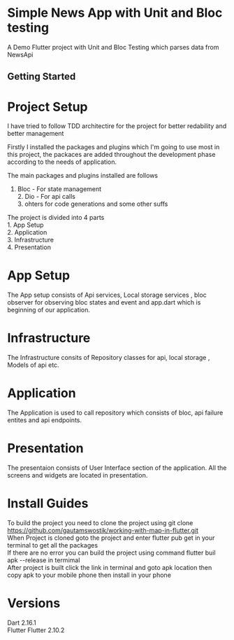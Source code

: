 # Simple News App with Unit and Bloc testing

A Demo Flutter project with Unit and Bloc Testing which parses data from NewsApi

## Getting Started

# Project Setup

I have tried to follow TDD architectire for the project for better redability and better management

Firstly I installed the packages and plugins which I'm going to use most in this project, the packaces are added throughout the development phase according to the needs of application.

The main packages and plugins installed are follows

1. Bloc - For state management<br/>2. Dio - For api calls<br/>3. ohters for code generations and some other suffs<br/>

The project is divided into 4 parts<br/> 1. App Setup<br/> 2. Application<br/> 3. Infrastructure<br/> 4. Presentation<br/>

# App Setup

The App setup consists of Api services, Local storage services , bloc observer for observing bloc states and event and app.dart which is beginning of our application.

# Infrastructure

The Infrastructure consits of Repository classes for api, local storage , Models of api etc.

# Application

The Application is used to call repository which consists of bloc, api failure entites and api endpoints.

# Presentation

The presentaion consists of User Interface section of the application. All the screens and widgets are located in presentation.


# Install Guides

To build the project you need to clone the project using git clone https://github.com/gautamswostik/working-with-map-in-flutter.git<br/> When Project is cloned goto the project and enter flutter pub get in your terminal to get all the packages<br/>If there are no error you can build the project using command flutter buil apk --release in termimal <br/> After project is built click the link in terminal and goto apk location then copy apk to your mobile phone then install in your phone

# Versions

Dart 2.16.1<br/>
Flutter Flutter 2.10.2<br/>
